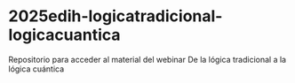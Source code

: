 # 2025edih-logicatradicional-logicacuantica
Repositorio para acceder al material del webinar De la lógica tradicional a la lógica cuántica
